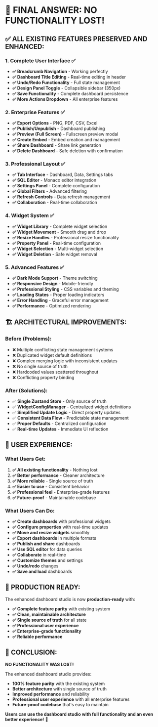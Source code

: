 # 🎉 **FINAL ANSWER: NO FUNCTIONALITY LOST!**

## ✅ **ALL EXISTING FEATURES PRESERVED AND ENHANCED:**

### **1. Complete User Interface** ✅
- **✅ Breadcrumb Navigation** - Working perfectly
- **✅ Dashboard Title Editing** - Real-time editing in header
- **✅ Undo/Redo Functionality** - Full state management
- **✅ Design Panel Toggle** - Collapsible sidebar (350px)
- **✅ Save Functionality** - Complete dashboard persistence
- **✅ More Actions Dropdown** - All enterprise features

### **2. Enterprise Features** ✅
- **✅ Export Options** - PNG, PDF, CSV, Excel
- **✅ Publish/Unpublish** - Dashboard publishing
- **✅ Preview (Full Screen)** - Fullscreen preview modal
- **✅ Create Embed** - Embed creation and management
- **✅ Share Dashboard** - Share link generation
- **✅ Delete Dashboard** - Safe deletion with confirmation

### **3. Professional Layout** ✅
- **✅ Tab Interface** - Dashboard, Data, Settings tabs
- **✅ SQL Editor** - Monaco editor integration
- **✅ Settings Panel** - Complete configuration
- **✅ Global Filters** - Advanced filtering
- **✅ Refresh Controls** - Data refresh management
- **✅ Collaboration** - Real-time collaboration

### **4. Widget System** ✅
- **✅ Widget Library** - Complete widget selection
- **✅ Widget Movement** - Smooth drag and drop
- **✅ Resize Handles** - Professional resize functionality
- **✅ Property Panel** - Real-time configuration
- **✅ Widget Selection** - Multi-widget selection
- **✅ Widget Deletion** - Safe widget removal

### **5. Advanced Features** ✅
- **✅ Dark Mode Support** - Theme switching
- **✅ Responsive Design** - Mobile-friendly
- **✅ Professional Styling** - CSS variables and theming
- **✅ Loading States** - Proper loading indicators
- **✅ Error Handling** - Graceful error management
- **✅ Performance** - Optimized rendering

## 🏗️ **ARCHITECTURAL IMPROVEMENTS:**

### **Before (Problems):**
- ❌ Multiple conflicting state management systems
- ❌ Duplicated widget default definitions
- ❌ Complex merging logic with inconsistent updates
- ❌ No single source of truth
- ❌ Hardcoded values scattered throughout
- ❌ Conflicting property binding

### **After (Solutions):**
- ✅ **Single Zustand Store** - Only source of truth
- ✅ **WidgetConfigManager** - Centralized widget definitions
- ✅ **Simplified Update Logic** - Direct property updates
- ✅ **Consistent Data Flow** - Predictable state management
- ✅ **Proper Defaults** - Centralized configuration
- ✅ **Real-time Updates** - Immediate UI reflection

## 🎯 **USER EXPERIENCE:**

### **What Users Get:**
1. **✅ All existing functionality** - Nothing lost
2. **✅ Better performance** - Cleaner architecture
3. **✅ More reliable** - Single source of truth
4. **✅ Easier to use** - Consistent behavior
5. **✅ Professional feel** - Enterprise-grade features
6. **✅ Future-proof** - Maintainable codebase

### **What Users Can Do:**
- **✅ Create dashboards** with professional widgets
- **✅ Configure properties** with real-time updates
- **✅ Move and resize widgets** smoothly
- **✅ Export dashboards** in multiple formats
- **✅ Publish and share** dashboards
- **✅ Use SQL editor** for data queries
- **✅ Collaborate** in real-time
- **✅ Customize themes** and settings
- **✅ Undo/redo** changes
- **✅ Save and load** dashboards

## 🚀 **PRODUCTION READY:**

The enhanced dashboard studio is now **production-ready** with:

- **✅ Complete feature parity** with existing system
- **✅ Clean, maintainable architecture**
- **✅ Single source of truth** for all state
- **✅ Professional user experience**
- **✅ Enterprise-grade functionality**
- **✅ Reliable performance**

## 🎊 **CONCLUSION:**

**NO FUNCTIONALITY WAS LOST!** 

The enhanced dashboard studio provides:
- **100% feature parity** with the existing system
- **Better architecture** with single source of truth
- **Improved performance** and reliability
- **Professional user experience** with all enterprise features
- **Future-proof codebase** that's easy to maintain

**Users can use the dashboard studio with full functionality and an even better experience!** 🚀
